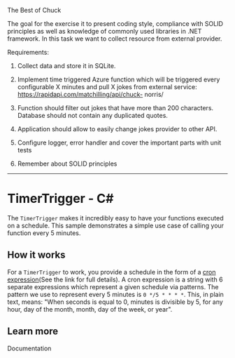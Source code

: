 The Best of Chuck

The goal for the exercise it to present coding style, compliance with SOLID principles as well as
knowledge of commonly used libraries in .NET framework.
In this task we want to collect resource from external provider.

Requirements:
1. Collect data and store it in SQLite.
2. Implement time triggered Azure function which will be triggered every configurable X minutes and pull X jokes from external service: https://rapidapi.com/matchilling/api/chuck-
norris/

3. Function should filter out jokes that have more than 200 characters. Database should not
contain any duplicated quotes.
4. Application should allow to easily change jokes provider to other API.
5. Configure logger, error handler and cover the important parts with unit tests
6. Remember about SOLID principles


---


# TimerTrigger - C<span>#</span>

The `TimerTrigger` makes it incredibly easy to have your functions executed on a schedule. This sample demonstrates a simple use case of calling your function every 5 minutes.

## How it works

For a `TimerTrigger` to work, you provide a schedule in the form of a [cron expression](https://en.wikipedia.org/wiki/Cron#CRON_expression)(See the link for full details). A cron expression is a string with 6 separate expressions which represent a given schedule via patterns. The pattern we use to represent every 5 minutes is `0 */5 * * * *`. This, in plain text, means: "When seconds is equal to 0, minutes is divisible by 5, for any hour, day of the month, month, day of the week, or year".

## Learn more


<TODO> Documentation



